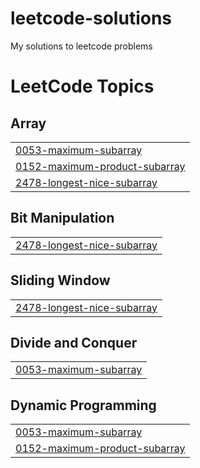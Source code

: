 # leetcode-solutions
My solutions to leetcode problems

<!---LeetCode Topics Start-->
# LeetCode Topics
## Array
|  |
| ------- |
| [0053-maximum-subarray](https://github.com/saur1sh/leetcode-solutions/tree/master/0053-maximum-subarray) |
| [0152-maximum-product-subarray](https://github.com/saur1sh/leetcode-solutions/tree/master/0152-maximum-product-subarray) |
| [2478-longest-nice-subarray](https://github.com/saur1sh/leetcode-solutions/tree/master/2478-longest-nice-subarray) |
## Bit Manipulation
|  |
| ------- |
| [2478-longest-nice-subarray](https://github.com/saur1sh/leetcode-solutions/tree/master/2478-longest-nice-subarray) |
## Sliding Window
|  |
| ------- |
| [2478-longest-nice-subarray](https://github.com/saur1sh/leetcode-solutions/tree/master/2478-longest-nice-subarray) |
## Divide and Conquer
|  |
| ------- |
| [0053-maximum-subarray](https://github.com/saur1sh/leetcode-solutions/tree/master/0053-maximum-subarray) |
## Dynamic Programming
|  |
| ------- |
| [0053-maximum-subarray](https://github.com/saur1sh/leetcode-solutions/tree/master/0053-maximum-subarray) |
| [0152-maximum-product-subarray](https://github.com/saur1sh/leetcode-solutions/tree/master/0152-maximum-product-subarray) |
<!---LeetCode Topics End-->